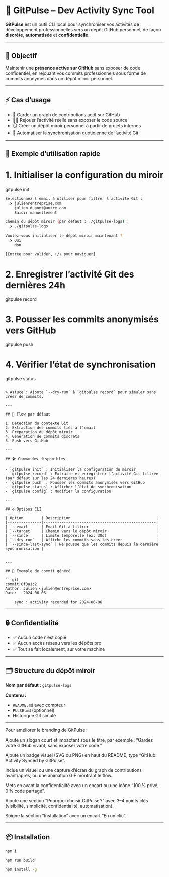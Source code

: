 # 🚀 GitPulse – Dev Activity Sync Tool

**GitPulse** est un outil CLI local pour synchroniser vos activités de développement professionnelles vers un dépôt GitHub personnel, de façon **discrète**, **automatisée** et **confidentielle**.

---

## 🎯 Objectif

Maintenir une **présence active sur GitHub** sans exposer de code confidentiel, en rejouant vos commits professionnels sous forme de commits anonymes dans un dépôt miroir personnel.

---

## ⚡ Cas d’usage

- 🔄 Garder un graph de contributions actif sur GitHub
- 🕵️‍♂️ Rejouer l’activité réelle sans exposer le code source
- 🪞 Créer un dépôt miroir personnel à partir de projets internes
- 🤖 Automatiser la synchronisation quotidienne de l’activité Git

---

## 🚀 Exemple d’utilisation rapide

# 1. Initialiser la configuration du miroir
gitpulse init


```bash
Sélectionnez l’email à utiliser pour filtrer l’activité Git :
  ❯ julien@entreprise.com
    julien.dupont@autre.com
    Saisir manuellement

Chemin du dépôt miroir (par défaut : ./gitpulse-logs) :
  ❯ ./gitpulse-logs

Voulez-vous initialiser le dépôt miroir maintenant ?
  ❯ Oui
    Non

[Entrée pour valider, ↑/↓ pour naviguer]

```

# 2. Enregistrer l’activité Git des dernières 24h
gitpulse record

# 3. Pousser les commits anonymisés vers GitHub
gitpulse push

# 4. Vérifier l’état de synchronisation
gitpulse status
```

> Astuce : Ajoute `--dry-run` à `gitpulse record` pour simuler sans créer de commits.

---

## 🔁 Flow par défaut

1. Détection du contexte Git
2. Extraction des commits liés à l’email
3. Préparation du dépôt miroir
4. Génération de commits discrets
5. Push vers GitHub

---

## 🛠️ Commandes disponibles

- `gitpulse init` : Initialiser la configuration du miroir
- `gitpulse record` : Extraire et enregistrer l’activité Git filtrée (par défaut sur les 24 dernières heures)
- `gitpulse push` : Pousser les commits anonymisés vers GitHub
- `gitpulse status` : Afficher l’état de synchronisation
- `gitpulse config` : Modifier la configuration

---

## ⚙️ Options CLI

| Option        | Description                                      |
|---------------|--------------------------------------------------|
| `--email`     | Email Git à filtrer                              |
| `--target`    | Chemin vers le dépôt miroir                      |
| `--since`     | Limite temporelle (ex: 30d)                      | 
| `--dry-run`   | Affiche les commits sans les créer               |
| `--since-last-sync` | Ne pousse que les commits depuis la dernière synchronisation |


---

## 📝 Exemple de commit généré

```git
commit 8f3a1c2
Author: Julien <julien@entreprise.com>
Date:   2024-06-06

    sync : activity recorded for 2024-06-06
```

---

## 🔒 Confidentialité

- ✅ Aucun code n’est copié
- ✅ Aucun accès réseau vers les dépôts pro
- ✅ Tout se fait localement, sur votre machine

---

## 🗂️ Structure du dépôt miroir

**Nom par défaut :** `gitpulse-logs`

**Contenu :**
- `README.md` avec compteur
- `PULSE.md` (optionnel)
- Historique Git simulé

---


Pour améliorer le branding de GitPulse :

Ajoute un slogan court et impactant sous le titre, par exemple :
“Gardez votre GitHub vivant, sans exposer votre code.”

Ajoute un badge visuel (SVG ou PNG) en haut du README, type “GitHub Activity Synced by GitPulse”.

Inclue un visuel ou une capture d’écran du graph de contributions avant/après, ou une animation GIF montrant le flow.

Mets en avant la confidentialité avec un encart ou une icône “100 % privé, 0 % code partagé”.

Ajoute une section “Pourquoi choisir GitPulse ?” avec 3–4 points clés (visibilité, simplicité, confidentialité, automatisation).

Soigne la section “Installation” avec un encart “En un clic”.

---

## 📦 Installation 

```bash
npm i

npm run build

npm install -g
```